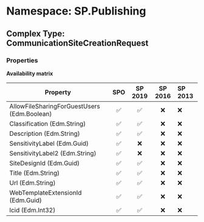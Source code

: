 # Namespace: SP.Publishing

## Complex Type: CommunicationSiteCreationRequest

### Properties

**Availability matrix**

Property | SPO | SP 2019 | SP 2016 | SP 2013
----------|:---:|:-------:|:-------:|:-------
AllowFileSharingForGuestUsers (Edm.Boolean) | ✅ | ✅ | ❌ | ❌
Classification (Edm.String) | ✅ | ✅ | ❌ | ❌
Description (Edm.String) | ✅ | ✅ | ❌ | ❌
SensitivityLabel (Edm.Guid) | ✅ | ❌ | ❌ | ❌
SensitivityLabel2 (Edm.String) | ✅ | ❌ | ❌ | ❌
SiteDesignId (Edm.Guid) | ✅ | ✅ | ❌ | ❌
Title (Edm.String) | ✅ | ✅ | ❌ | ❌
Url (Edm.String) | ✅ | ✅ | ❌ | ❌
WebTemplateExtensionId (Edm.Guid) | ✅ | ✅ | ❌ | ❌
lcid (Edm.Int32) | ✅ | ✅ | ❌ | ❌